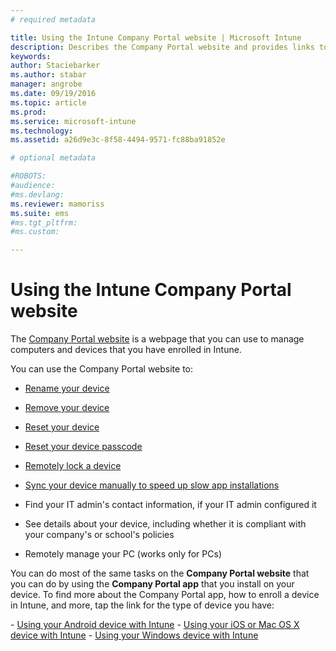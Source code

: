 ```yaml
---
# required metadata

title: Using the Intune Company Portal website | Microsoft Intune
description: Describes the Company Portal website and provides links to steps for tasks that you can do on the website
keywords:
author: Staciebarkerms.author: stabar
manager: angrobe
ms.date: 09/19/2016
ms.topic: article
ms.prod:
ms.service: microsoft-intune
ms.technology:
ms.assetid: a26d9e3c-8f58-4494-9571-fc88ba91852e

# optional metadata

#ROBOTS:
#audience:
#ms.devlang:
ms.reviewer: mamoriss
ms.suite: ems
#ms.tgt_pltfrm:
#ms.custom:

---
```


# Using the Intune Company Portal website
The [Company Portal website](http://portal.manage.microsoft.com) is a webpage that you can use to manage computers and devices that you have enrolled in Intune.

You can use the Company Portal website  to:

-   [Rename your device](rename-your-device-cpwebsite.md)

-   [Remove your device](remove-your-device-cpwebsite.md)

-   [Reset your device](reset-your-device-cpwebsite.md)

-   [Reset your device passcode](reset-your-passcode-cpwebsite.md)

-   [Remotely lock a device](remote-lock-your-device-cpwebsite.md)

-	[Sync your device manually to speed up slow app installations](sync-your-device-manually-cpwebsite.md)

-   Find your IT admin's contact information, if your IT admin configured it

-   See details about your device, including whether it is compliant with your company's or school's policies

-   Remotely manage your PC (works only for PCs)

You can do most of the same tasks on the **Company Portal website** that you can do by using the **Company Portal app** that you install on your device. To find more about the Company Portal app, how to enroll a device in Intune, and more, tap the link for the type of device you have:

- [Using your Android device with Intune](using-your-android-device-with-intune.md)
- [Using your iOS or Mac OS X device with Intune](using-your-ios-or-mac-os-x-device-with-intune.md)
- [Using your Windows device with Intune](using-your-windows-device-with-intune.md)
